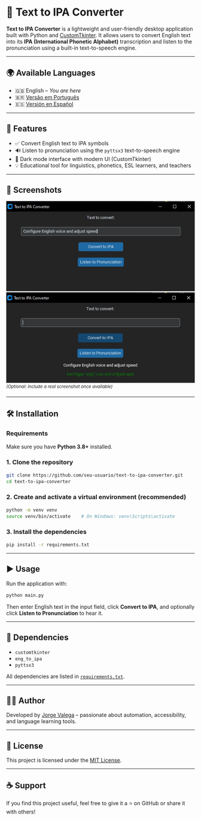 # 📘 Text to IPA Converter

**Text to IPA Converter** is a lightweight and user-friendly desktop application built with Python and [CustomTkinter](https://github.com/TomSchimansky/CustomTkinter). It allows users to convert English text into its **IPA (International Phonetic Alphabet)** transcription and listen to the pronunciation using a built-in text-to-speech engine.

---

## 🌍 Available Languages

- 🇬🇧 English – *You are here*
- 🇧🇷 [Versão em Português](https://github.com/seu-usuario/conversor-de-texto-para-ipa)
- 🇪🇸 [Versión en Español](https://github.com/seu-usuario/convertidor-de-texto-a-ipa)

---

## 🚀 Features

- ✅ Convert English text to IPA symbols
- 🔊 Listen to pronunciation using the `pyttsx3` text-to-speech engine
- 🎨 Dark mode interface with modern UI (CustomTkinter)
- 💡 Educational tool for linguistics, phonetics, ESL learners, and teachers

---

## 📸 Screenshots

![Text to IPA Converter Screenshot](assets/screenshot_01.jpg)
![Text to IPA Converter Screenshot](assets/screenshot_02.jpg)
<sup>*(Optional: include a real screenshot once available)*</sup>

---

## 🛠️ Installation

### Requirements

Make sure you have **Python 3.8+** installed.

### 1. Clone the repository

```bash
git clone https://github.com/seu-usuario/text-to-ipa-converter.git
cd text-to-ipa-converter
```

### 2. Create and activate a virtual environment (recommended)

```bash
python -m venv venv
source venv/bin/activate    # On Windows: venv\Scripts\activate
```

### 3. Install the dependencies

```bash
pip install -r requirements.txt
```

---

## ▶️ Usage

Run the application with:

```bash
python main.py
```

Then enter English text in the input field, click **Convert to IPA**, and optionally click **Listen to Pronunciation** to hear it.

---

## 🧾 Dependencies

- `customtkinter`
- `eng_to_ipa`
- `pyttsx3`

All dependencies are listed in [`requirements.txt`](requirements.txt).

---

## 🧑‍💻 Author

Developed by [Jorge Valega](https://github.com/jorgevalega) – passionate about automation, accessibility, and language learning tools.

---

## 📄 License

This project is licensed under the [MIT License](LICENSE).

---

## ☕ Support

If you find this project useful, feel free to give it a ⭐️ on GitHub or share it with others!
